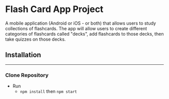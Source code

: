 # Flash Card App Project
A mobile application (Android or iOS - or both) that allows users to study collections of flashcards. The app will allow users to create different categories of flashcards called "decks", add flashcards to those decks, then take quizzes on those decks.
## Installation
---
### Clone Repository 

* Run
    - `npm install` then `npm start`
